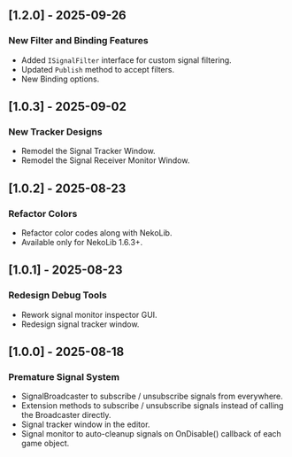 ## [1.2.0] - 2025-09-26

### New Filter and Binding Features

- Added `ISignalFilter` interface for custom signal filtering.
- Updated `Publish` method to accept filters.
- New Binding options.

## [1.0.3] - 2025-09-02

### New Tracker Designs

- Remodel the Signal Tracker Window.
- Remodel the Signal Receiver Monitor Window.

## [1.0.2] - 2025-08-23

### Refactor Colors

- Refactor color codes along with NekoLib.
- Available only for NekoLib 1.6.3+.

## [1.0.1] - 2025-08-23

### Redesign Debug Tools

- Rework signal monitor inspector GUI.
- Redesign signal tracker window.

## [1.0.0] - 2025-08-18

### Premature Signal System

- SignalBroadcaster to subscribe / unsubscribe signals from everywhere.
- Extension methods to subscribe / unsubscribe signals instead of calling the Broadcaster directly.
- Signal tracker window in the editor.
- Signal monitor to auto-cleanup signals on OnDisable() callback of each game object.
